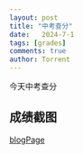 ```yaml
---
layout: post
title: "中考查分"
date:   2024-7-1
tags: [grades]
comments: true
author: Torrent
---
```


今天中考查分
<!-- more -->

## 成绩截图
[blogPage](https://atomgit.com/hhzhuhaoze/downloadfile/blob/ffd15ad5283583118146b2c56caa8cb07d8cf610/屏幕截图_1-7-2024_7552_zkcf.whzkb.cn.jpeg)
